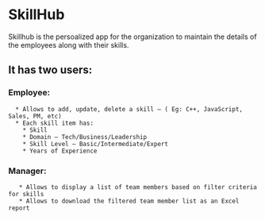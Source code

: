 # SkillHub

Skillhub is the persoalized app for the organization to maintain the details of the employees along with their skills.

## It has two users:

### Employee:
      * Allows to add, update, delete a skill – ( Eg: C++, JavaScript, Sales, PM, etc)
      * Each skill item has:
        * Skill
        * Domain – Tech/Business/Leadership
        * Skill Level – Basic/Intermediate/Expert
        * Years of Experience

### Manager:
       * Allows to display a list of team members based on filter criteria for skills
       * Allows to download the filtered team member list as an Excel report

    
